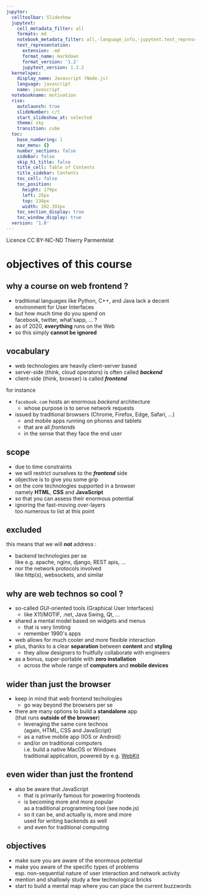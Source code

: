 ```yaml
---
jupyter:
  celltoolbar: Slideshow
  jupytext:
    cell_metadata_filter: all
    formats: md
    notebook_metadata_filter: all,-language_info,-jupytext.text_representation.jupytext_version
    text_representation:
      extension: .md
      format_name: markdown
      format_version: '1.2'
      jupytext_version: 1.3.2
  kernelspec:
    display_name: Javascript (Node.js)
    language: javascript
    name: javascript
  notebookname: motivation
  rise:
    autolaunch: true
    slideNumber: c/t
    start_slideshow_at: selected
    theme: sky
    transition: cube
  toc:
    base_numbering: 1
    nav_menu: {}
    number_sections: false
    sideBar: false
    skip_h1_title: false
    title_cell: Table of Contents
    title_sidebar: Contents
    toc_cell: false
    toc_position:
      height: 179px
      left: 25px
      top: 134px
      width: 202.391px
    toc_section_display: true
    toc_window_display: true
  version: '1.0'
---
```


<div class="licence">
<span>Licence CC BY-NC-ND</span>
<span>Thierry Parmentelat</span>
</div>


# objectives of this course

<!-- #region slideshow={"slide_type": "slide"} -->
## why a course on web frontend ?
<!-- #endregion -->

* traditional languages like Python, C++, and Java
  lack a decent environment for User Interfaces
* but how much time do you spend on  
  facebook, twitter, what'sapp, … ?
* as of 2020, **everything** runs on the Web
* so this simply **cannot be ignored**

<!-- #region slideshow={"slide_type": "slide"} -->
## vocabulary
<!-- #endregion -->

* web technologies are heavily client-server based
* server-side (think, cloud operators) is often called ***backend***  
* client-side (think, browser) is called ***frontend***


for instance
* `facebook.com` hosts an enormous *backend* architecture  
  * whose purpose is to serve network requests
* issued by traditional browsers (Chrome, Firefox, Edge, Safari, …)
  * and mobile apps running on phones and tablets
  * that are all *frontends* 
  * in the sense that they face the end user

<!-- #region slideshow={"slide_type": "slide"} -->
## scope
<!-- #endregion -->

* due to time constraints
* we will restrict ourselves to the ***frontend*** side
* objective is to give you some grip 
* on the core technologies supported in a browser  
  namely **HTML**, **CSS** and **JavaScript**
* so that you can assess their enormous potential
* ignoring the fast-moving over-layers  
  too numerous to list at this point


<!-- #region slideshow={"slide_type": "slide"} -->
## excluded
<!-- #endregion -->

this means that we will **not** address :
* backend technologies per se  
  like e.g. apache, nginx, django, REST apis, …
* nor the network protocols involved  
  like http(s), websockets, and similar

<!-- #region slideshow={"slide_type": "slide"} -->
## why are web technos so cool ?
<!-- #endregion -->

* so-called *GUI*-oriented tools (Graphical User Interfaces)
  * like X11/MOTIF, .net, Java Swing, Qt, …
* shared a mental model based on widgets and menus
  * that is very limiting
  * remember 1990's apps
* web allows for much cooler and more flexible interaction 
* plus, thanks to a clear **separation** between **content** and **styling**
  * they allow designers to fruitfully collaborate with engineers
* as a bonus, super-portable with **zero installation**
  * across the whole range of **computers** and **mobile devices**

<!-- #region slideshow={"slide_type": "slide"} -->
## wider than just the browser
<!-- #endregion -->

<!-- #region slideshow={"slide_type": ""} -->
* keep in mind that web frontend techologies
  * go way beyond the browsers per se 
* there are many options to build a **standalone** app  
  (that runs **outside of the browser**)  
  * leveraging the same core technos  
    (again, HTML, CSS and JavaScript)
  * as a native mobile app (IOS or Android)
  * and/or on traditional computers  
    i.e. build a native MacOS or Windows  
    traditional application, powered by e.g. [WebKit](https://webkit.org/)
<!-- #endregion -->

<!-- #region slideshow={"slide_type": "slide"} -->
## even wider than just the frontend 
<!-- #endregion -->

<!-- #region slideshow={"slide_type": ""} -->
* also be aware that JavaScript
  * that is primarily famous for powering frontends
  * is becoming more and more popular  
    as a traditional programming tool (see node.js)
  * so it can be, and actually is, more and more  
    used for writing backends as well
  * and even for traditional computing
<!-- #endregion -->

<!-- #region slideshow={"slide_type": "slide"} -->
## objectives
<!-- #endregion -->

* make sure you are aware of the enormous potential
* make you aware of the specific types of problems  
  esp. non-sequential nature of user interaction and network activity
* mention and shallowly study a few technological bricks 
* start to build a mental map where you can place the current buzzwords
